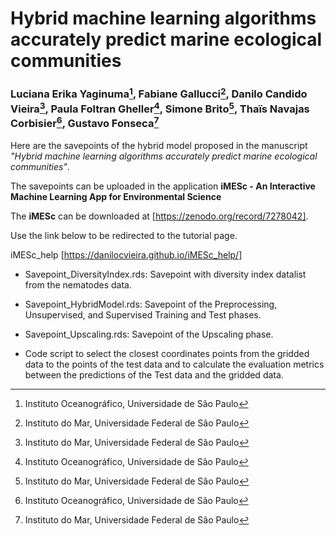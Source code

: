# Hybrid machine learning algorithms accurately predict marine ecological communities
### Luciana Erika Yaginuma[^1], Fabiane Gallucci[^2], Danilo Candido Vieira[^2], Paula Foltran Gheller[^1], Simone Brito[^2], Thaïs Navajas Corbisier[^1], Gustavo Fonseca[^2]
[^1]: Instituto Oceanográfico, Universidade de São Paulo
[^2]: Instituto do Mar, Universidade Federal de São Paulo

Here are the savepoints of the hybrid model proposed in the manuscript *"Hybrid machine learning algorithms accurately predict marine ecological communities"*.

The savepoints can be uploaded in the application **iMESc - An Interactive Machine Learning App for Environmental Science**

The **iMESc** can be downloaded at [https://zenodo.org/record/7278042].

Use the link below to be redirected to the tutorial page.

iMESc_help [https://danilocvieira.github.io/iMESc_help/]

- Savepoint_DiversityIndex.rds:	Savepoint with diversity index datalist from the nematodes data.

- Savepoint_HybridModel.rds: Savepoint of the Preprocessing, Unsupervised, and Supervised Training and Test phases.

- Savepoint_Upscaling.rds: Savepoint of the Upscaling phase.

- Code script to select the closest coordinates points from the gridded data to the points of the test data and to calculate the evaluation metrics between the predictions of the Test data and the gridded data.


